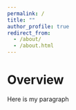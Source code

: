 ```yaml
---
permalink: /
title: ""
author_profile: true
redirect_from: 
  - /about/
  - /about.html
---
```


# Overview
Here is my paragraph



